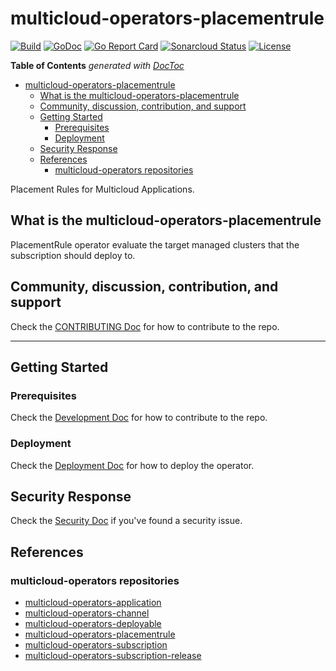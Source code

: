 # multicloud-operators-placementrule

[![Build](https://api.travis-ci.com/stolostron/multicloud-operators-placementrule.svg?branch=main)](https://api.travis-ci.com/stolostron/multicloud-operators-placementrule.svg?branch=main)
[![GoDoc](https://godoc.org/github.com/stolostron/multicloud-operators-placementrule?status.svg)](https://godoc.org/github.com/stolostron/multicloud-operators-placementrule)
[![Go Report Card](https://goreportcard.com/badge/github.com/stolostron/multicloud-operators-placementrule)](https://goreportcard.com/report/github.com/stolostron/multicloud-operators-placementrule)
[![Sonarcloud Status](https://sonarcloud.io/api/project_badges/measure?project=open-cluster-management_multicloud-operators-placementrule&metric=coverage)](https://sonarcloud.io/api/project_badges/measure?project=open-cluster-management_multicloud-operators-placementrule&metric=coverage)
[![License](https://img.shields.io/:license-apache-blue.svg)](http://www.apache.org/licenses/LICENSE-2.0.html)

<!-- START doctoc generated TOC please keep comment here to allow auto update -->
<!-- DON'T EDIT THIS SECTION, INSTEAD RE-RUN doctoc TO UPDATE -->
**Table of Contents**  *generated with [DocToc](https://github.com/thlorenz/doctoc)*

- [multicloud-operators-placementrule](#multicloud-operators-placementrule)
    - [What is the multicloud-operators-placementrule](#what-is-the-multicloud-operators-placementrule)
    - [Community, discussion, contribution, and support](#community-discussion-contribution-and-support)
    - [Getting Started](#getting-started)
        - [Prerequisites](#prerequisites)
        - [Deployment](#deployment)
    - [Security Response](#security-response)
    - [References](#references)
        - [multicloud-operators repositories](#multicloud-operators-repositories)

<!-- END doctoc generated TOC please keep comment here to allow auto update -->

Placement Rules for Multicloud Applications. 

## What is the multicloud-operators-placementrule

PlacementRule operator evaluate the target managed clusters that the subscription should deploy to. 

## Community, discussion, contribution, and support

Check the [CONTRIBUTING Doc](CONTRIBUTING.md) for how to contribute to the repo.

------

## Getting Started

### Prerequisites

Check the [Development Doc](docs/development.md) for how to contribute to the repo.

### Deployment

Check the [Deployment Doc](docs/deployment.md) for how to deploy the operator.

## Security Response

Check the [Security Doc](SECURITY.md) if you've found a security issue.

## References

### multicloud-operators repositories

- [multicloud-operators-application](https://github.com/stolostron/multicloud-operators-application)
- [multicloud-operators-channel](https://github.com/stolostron/multicloud-operators-channel)
- [multicloud-operators-deployable](https://github.com/stolostron/multicloud-operators-deployable)
- [multicloud-operators-placementrule](https://github.com/stolostron/multicloud-operators-placementrule)
- [multicloud-operators-subscription](https://github.com/stolostron/multicloud-operators-subscription)
- [multicloud-operators-subscription-release](https://github.com/stolostron/multicloud-operators-subscription-release)
